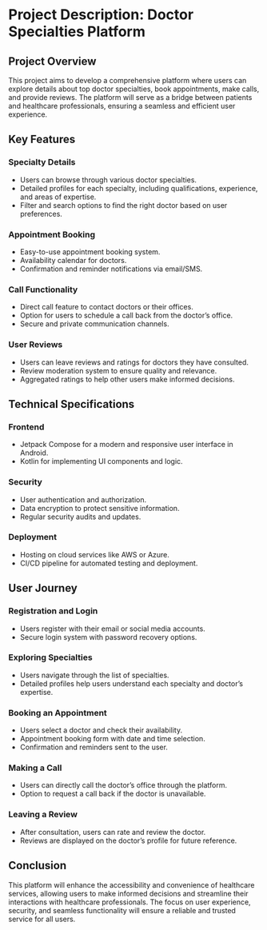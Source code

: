 # Project Description: Doctor Specialties Platform

## Project Overview
This project aims to develop a comprehensive platform where users can explore details about top doctor specialties, book appointments, make calls, and provide reviews. The platform will serve as a bridge between patients and healthcare professionals, ensuring a seamless and efficient user experience.

## Key Features

### Specialty Details
- Users can browse through various doctor specialties.
- Detailed profiles for each specialty, including qualifications, experience, and areas of expertise.
- Filter and search options to find the right doctor based on user preferences.

### Appointment Booking
- Easy-to-use appointment booking system.
- Availability calendar for doctors.
- Confirmation and reminder notifications via email/SMS.

### Call Functionality
- Direct call feature to contact doctors or their offices.
- Option for users to schedule a call back from the doctor’s office.
- Secure and private communication channels.

### User Reviews
- Users can leave reviews and ratings for doctors they have consulted.
- Review moderation system to ensure quality and relevance.
- Aggregated ratings to help other users make informed decisions.

## Technical Specifications

### Frontend
- Jetpack Compose for a modern and responsive user interface in Android.
- Kotlin for implementing UI components and logic.

### Security
- User authentication and authorization.
- Data encryption to protect sensitive information.
- Regular security audits and updates.

### Deployment
- Hosting on cloud services like AWS or Azure.
- CI/CD pipeline for automated testing and deployment.

## User Journey

### Registration and Login
- Users register with their email or social media accounts.
- Secure login system with password recovery options.

### Exploring Specialties
- Users navigate through the list of specialties.
- Detailed profiles help users understand each specialty and doctor’s expertise.

### Booking an Appointment
- Users select a doctor and check their availability.
- Appointment booking form with date and time selection.
- Confirmation and reminders sent to the user.

### Making a Call
- Users can directly call the doctor’s office through the platform.
- Option to request a call back if the doctor is unavailable.

### Leaving a Review
- After consultation, users can rate and review the doctor.
- Reviews are displayed on the doctor’s profile for future reference.

## Conclusion
This platform will enhance the accessibility and convenience of healthcare services, allowing users to make informed decisions and streamline their interactions with healthcare professionals. The focus on user experience, security, and seamless functionality will ensure a reliable and trusted service for all users.
